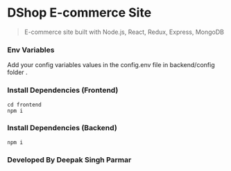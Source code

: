 # DShop E-commerce Site

> E-commerce site built with Node.js, React, Redux, Express, MongoDB

### Env Variables

Add your config variables values in the config.env file in backend/config folder .

### Install Dependencies (Frontend)

```
cd frontend
npm i
```

### Install Dependencies (Backend)

```
npm i
```

### Developed By Deepak Singh Parmar
